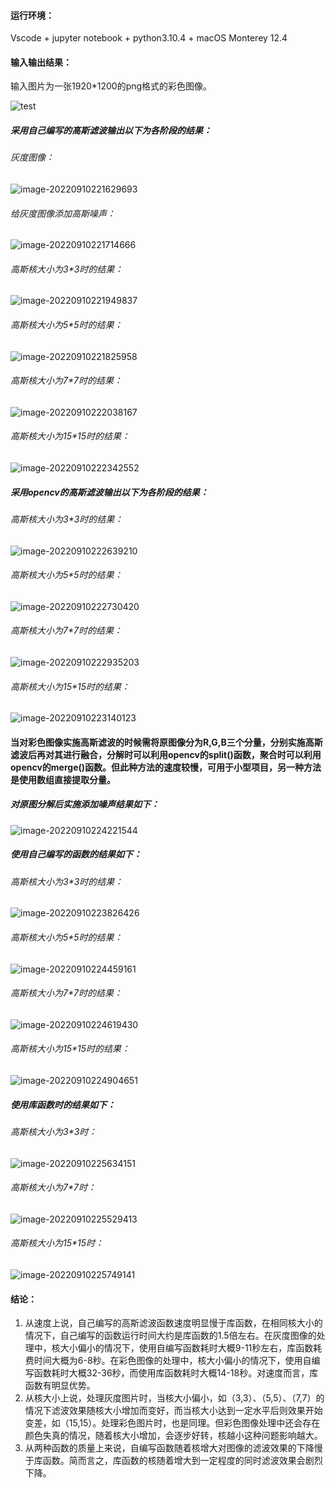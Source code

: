 #### 运行环境：

Vscode + jupyter notebook + python3.10.4 + macOS Monterey 12.4

#### 输入输出结果：

输入图片为一张1920*1200的png格式的彩色图像。

![test](readme.assets/test.png)

##### 采用自己编写的高斯滤波输出以下为各阶段的结果：

###### 灰度图像：

![image-20220910221629693](readme.assets/image-20220910221629693.png)

###### 给灰度图像添加高斯噪声：

![image-20220910221714666](readme.assets/image-20220910221714666.png)

###### 高斯核大小为3*3时的结果：

![image-20220910221949837](readme.assets/image-20220910221949837.png)

###### 高斯核大小为5*5时的结果：

![image-20220910221825958](readme.assets/image-20220910221825958.png)

###### 高斯核大小为7*7时的结果：

![image-20220910222038167](readme.assets/image-20220910222038167.png)

###### 高斯核大小为15*15时的结果：

![image-20220910222342552](readme.assets/image-20220910222342552.png)



##### 采用opencv的高斯滤波输出以下为各阶段的结果：

###### 高斯核大小为3*3时的结果：

![image-20220910222639210](readme.assets/image-20220910222639210.png)

###### 高斯核大小为5*5时的结果：

![image-20220910222730420](readme.assets/image-20220910222730420.png)

###### 高斯核大小为7*7时的结果：

![image-20220910222935203](readme.assets/image-20220910222935203.png)

###### 高斯核大小为15*15时的结果：

![image-20220910223140123](readme.assets/image-20220910223140123.png)



#### 当对彩色图像实施高斯滤波的时候需将原图像分为R,G,B三个分量，分别实施高斯滤波后再对其进行融合，分解时可以利用opencv的split()函数，聚合时可以利用opencv的merge()函数。但此种方法的速度较慢，可用于小型项目，另一种方法是使用数组直接提取分量。

##### 对原图分解后实施添加噪声结果如下：

![image-20220910224221544](readme.assets/image-20220910224221544.png)

##### 使用自己编写的函数的结果如下：

###### 高斯核大小为3*3时的结果：

![image-20220910223826426](readme.assets/image-20220910223826426.png)

###### 高斯核大小为5*5时的结果：

![image-20220910224459161](readme.assets/image-20220910224459161.png)

###### 高斯核大小为7*7时的结果：

![image-20220910224619430](readme.assets/image-20220910224619430.png)

###### 高斯核大小为15*15时的结果：

![image-20220910224904651](readme.assets/image-20220910224904651.png)



##### 使用库函数时的结果如下：

###### 高斯核大小为3*3时：

![image-20220910225634151](readme.assets/image-20220910225634151.png)

###### 高斯核大小为7*7时：

![image-20220910225529413](readme.assets/image-20220910225529413.png)

###### 高斯核大小为15*15时：

![image-20220910225749141](readme.assets/image-20220910225749141.png)

#### 结论：

1. 从速度上说，自己编写的高斯滤波函数速度明显慢于库函数，在相同核大小的情况下，自己编写的函数运行时间大约是库函数的1.5倍左右。在灰度图像的处理中，核大小偏小的情况下，使用自编写函数耗时大概9-11秒左右，库函数耗费时间大概为6-8秒。在彩色图像的处理中，核大小偏小的情况下，使用自编写函数耗时大概32-36秒，而使用库函数耗时大概14-18秒。对速度而言，库函数有明显优势。
2. 从核大小上说，处理灰度图片时，当核大小偏小，如（3,3）、（5,5）、（7,7）的情况下滤波效果随核大小增加而变好，而当核大小达到一定水平后则效果开始变差，如（15,15）。处理彩色图片时，也是同理。但彩色图像处理中还会存在颜色失真的情况，随着核大小增加，会逐步好转，核越小这种问题影响越大。
3. 从两种函数的质量上来说，自编写函数随着核增大对图像的滤波效果的下降慢于库函数。简而言之，库函数的核随着增大到一定程度的同时滤波效果会剧烈下降。